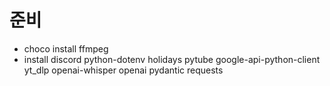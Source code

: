 # 준비

- choco install ffmpeg
- install discord python-dotenv holidays pytube google-api-python-client yt_dlp openai-whisper openai pydantic requests
